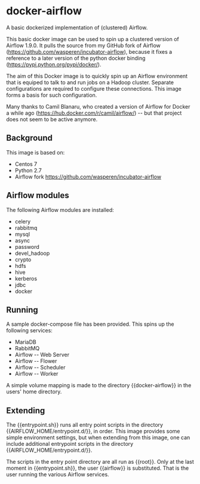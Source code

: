 # docker-airflow
A basic dockerized implementation of (clustered) Airflow.

This basic docker image can be used to spin up a clustered version of Airflow 1.9.0. It pulls the source from my GitHub fork of Airflow (https://github.com/wasperen/incubator-airflow), because it fixes a reference to a later version of the python docker binding (https://pypi.python.org/pypi/docker/).

The aim of this Docker image is to quickly spin up an Airflow environment that is equiped to talk to and run jobs on a Hadoop cluster. Separate configurations are required to configure these connections. This image forms a basis for such configuration.

Many thanks to Camil Blanaru, who created a version of Airflow for Docker a while ago (https://hub.docker.com/r/camil/airflow/) -- but that project does not seem to be active anymore.

## Background
This image is based on:
* Centos 7
* Python 2.7
* Airflow fork https://github.com/wasperen/incubator-airflow

## Airflow modules
The following Airflow modules are installed:
* celery
* rabbitmq
* mysql
* async
* password
* devel_hadoop
* crypto
* hdfs
* hive
* kerberos
* jdbc
* docker

## Running
A sample docker-compose file has been provided. This spins up the following services:
* MariaDB
* RabbitMQ
* Airflow -- Web Server
* Airflow -- Flower
* Airflow -- Scheduler
* Airflow -- Worker

A simple volume mapping is made to the directory {{docker-airflow}} in the users' home directory.

## Extending
The {{entrypoint.sh}} runs all entry point scripts in the directory {{AIRFLOW_HOME/entrypoint.d/}}, in order. This image provides some simple environment settings, but when extending from this image, one can include additional entrypoint scripts in the directory {{AIRFLOW_HOME/entrypoint.d/}}.

The scripts in the entry point directory are all run as {{root}}. Only at the last moment in {{entrypoint.sh}}, the user {{airflow}} is substituted. That is the user running the various Airflow services.
